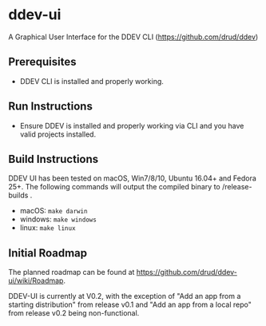 # ddev-ui
A Graphical User Interface for the DDEV CLI (https://github.com/drud/ddev)

## Prerequisites
* DDEV CLI is installed and properly working.

## Run Instructions
* Ensure DDEV is installed and properly working via CLI and you have valid projects installed.

## Build Instructions
DDEV UI has been tested on macOS, Win7/8/10, Ubuntu 16.04+ and Fedora 25+. The following commands will output the compiled binary to /release-builds .

* macOS: `make darwin` 
* windows: `make windows`
* linux: `make linux`

## Initial Roadmap
The planned roadmap can be found at 
https://github.com/drud/ddev-ui/wiki/Roadmap.

DDEV-UI is currently at V0.2, with the exception of "Add an app from a starting distribution" from release v0.1 and "Add an app from a local repo" from release v0.2 being non-functional.
